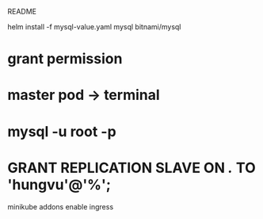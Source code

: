README

helm install -f mysql-value.yaml  mysql bitnami/mysql

# grant permission
# master pod -> terminal
# mysql -u root -p
# GRANT REPLICATION SLAVE ON *.* TO 'hungvu'@'%';

minikube addons enable ingress


